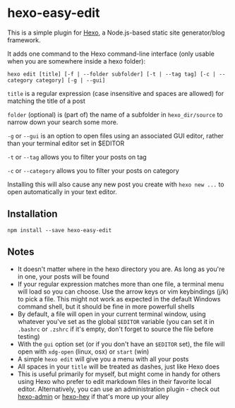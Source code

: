 # hexo-easy-edit

This is a simple plugin for [Hexo](https://github.com/hexojs/hexo), a Node.js-based static site generator/blog framework.

It adds one command to the Hexo command-line interface (only usable when you are somewhere inside a hexo folder):

```
hexo edit [title] [-f | --folder subfolder] [-t | --tag tag] [-c | --category category] [-g | --gui]
```

`title` is a regular expression (case insensitive and spaces are allowed) for matching the title of a post

`folder` (optional) is (part of) the name of a subfolder in `hexo_dir/source` to narrow down your search some more.

`-g` or `--gui` is an option to open files using an associated GUI editor, rather than your terminal editor set in $EDITOR

`-t` or `--tag` allows you to filter your posts on tag

`-c` or `--category` allows you to filter your posts on category

Installing this will also cause any new post you create with `hexo new ...` to open automatically in your text editor.

## Installation

```
npm install --save hexo-easy-edit
```

## Notes

- It doesn't matter where in the hexo directory you are. As long as you're in one, your posts will be found
- If your regular expression matches more than one file, a terminal menu will load so you can choose. Use the arrow keys or vim keybindings (j/k) to pick a file. This might not work as expected in the default Windows command shell, but it should be fine in more powerfull shells
- By default, a file will open in your current terminal window, using whatever you've set as the global `$EDITOR` variable (you can set it in `.bashrc` or `.zshrc` if it's empty, don't forget to source the file before testing)
- With the `gui` option set (or if you don't have an `$EDITOR` set), the file will open with `xdg-open` (linux, osx) or `start` (win)
- A simple `hexo edit` will give you a menu with all your posts
- All spaces in your `title` will be treated as dashes, just like Hexo does
- This is useful primarily for myself, but might come in handy for others using Hexo who prefer to edit markdown files in their favorite local editor. Alternatively, you can use an administration plugin - check out [hexo-admin](https://github.com/jaredly/hexo-admin) or [hexo-hey](https://github.com/nihgwu/hexo-hey) if that's more up your alley
